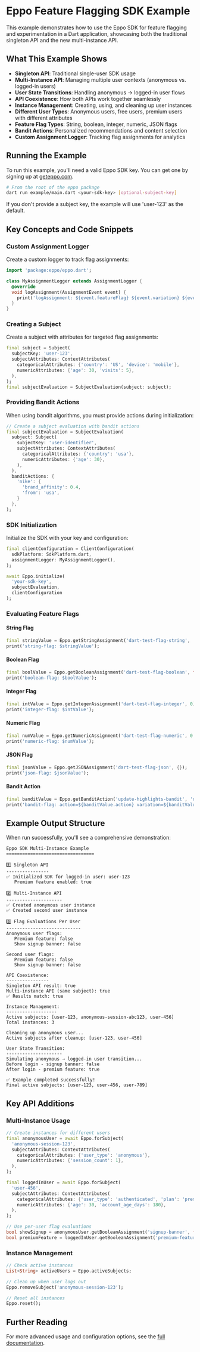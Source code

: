 # Eppo Feature Flagging SDK Example

This example demonstrates how to use the Eppo SDK for feature flagging and experimentation in a Dart application, showcasing both the traditional singleton API and the new multi-instance API.

## What This Example Shows

- **Singleton API**: Traditional single-user SDK usage
- **Multi-Instance API**: Managing multiple user contexts (anonymous vs. logged-in users)
- **User State Transitions**: Handling anonymous → logged-in user flows
- **API Coexistence**: How both APIs work together seamlessly
- **Instance Management**: Creating, using, and cleaning up user instances
- **Different User Types**: Anonymous users, free users, premium users with different attributes
- **Feature Flag Types**: String, boolean, integer, numeric, JSON flags
- **Bandit Actions**: Personalized recommendations and content selection
- **Custom Assignment Logger**: Tracking flag assignments for analytics

## Running the Example

To run this example, you'll need a valid Eppo SDK key. You can get one by signing up at [geteppo.com](https://geteppo.com).

```bash
# From the root of the eppo package
dart run example/main.dart <your-sdk-key> [optional-subject-key]
```

If you don't provide a subject key, the example will use 'user-123' as the default.

## Key Concepts and Code Snippets

### Custom Assignment Logger

Create a custom logger to track flag assignments:

```dart
import 'package:eppo/eppo.dart';

class MyAssignmentLogger extends AssignmentLogger {
  @override
  void logAssignment(AssignmentEvent event) {
    print('logAssignment: ${event.featureFlag} ${event.variation} ${event.timestamp}');
  }
}
```

### Creating a Subject

Create a subject with attributes for targeted flag assignments:

```dart
final subject = Subject(
  subjectKey: 'user-123',
  subjectAttributes: ContextAttributes(
    categoricalAttributes: {'country': 'US', 'device': 'mobile'},
    numericAttributes: {'age': 30, 'visits': 5},
  ),
);
final subjectEvaluation = SubjectEvaluation(subject: subject);
```

### Providing Bandit Actions

When using bandit algorithms, you must provide actions during initialization:

```dart
// Create a subject evaluation with bandit actions
final subjectEvaluation = SubjectEvaluation(
  subject: Subject(
    subjectKey: 'user-identifier',
    subjectAttributes: ContextAttributes(
      categoricalAttributes: {'country': 'usa'},
      numericAttributes: {'age': 30},
    ),
  ),
  banditActions: {
    'nike': {
      'brand_affinity': 0.4,
      'from': 'usa',
    }
  },
);
```

### SDK Initialization

Initialize the SDK with your key and configuration:

```dart
final clientConfiguration = ClientConfiguration(
  sdkPlatform: SdkPlatform.dart,
  assignmentLogger: MyAssignmentLogger(),
);

await Eppo.initialize(
  'your-sdk-key', 
  subjectEvaluation, 
  clientConfiguration
);
```

### Evaluating Feature Flags

#### String Flag

```dart
final stringValue = Eppo.getStringAssignment('dart-test-flag-string', 'default-string');
print('string-flag: $stringValue');
```

#### Boolean Flag

```dart
final boolValue = Eppo.getBooleanAssignment('dart-test-flag-boolean', false);
print('boolean-flag: $boolValue');
```

#### Integer Flag

```dart
final intValue = Eppo.getIntegerAssignment('dart-test-flag-integer', 0);
print('integer-flag: $intValue');
```

#### Numeric Flag

```dart
final numValue = Eppo.getNumericAssignment('dart-test-flag-numeric', 0.0);
print('numeric-flag: $numValue');
```

#### JSON Flag

```dart
final jsonValue = Eppo.getJSONAssignment('dart-test-flag-json', {});
print('json-flag: $jsonValue');
```

#### Bandit Action

```dart
final banditValue = Eppo.getBanditAction('update-highlights-bandit', 'default-bandit');
print('bandit-flag: action=${banditValue.action} variation=${banditValue.variation}');
```

## Example Output Structure

When run successfully, you'll see a comprehensive demonstration:

```
Eppo SDK Multi-Instance Example
=================================

1️⃣ Singleton API
----------------
✅ Initialized SDK for logged-in user: user-123
   Premium feature enabled: true

2️⃣ Multi-Instance API
---------------------
✅ Created anonymous user instance
✅ Created second user instance

3️⃣ Flag Evaluations Per User
----------------------------
Anonymous user flags:
   Premium feature: false
   Show signup banner: false

Second user flags:
   Premium feature: false
   Show signup banner: false

API Coexistence:
----------------
Singleton API result: true
Multi-instance API (same subject): true
✅ Results match: true

Instance Management:
-------------------
Active subjects: [user-123, anonymous-session-abc123, user-456]
Total instances: 3

Cleaning up anonymous user...
Active subjects after cleanup: [user-123, user-456]

User State Transition:
---------------------
Simulating anonymous → logged-in user transition...
Before login - signup banner: false
After login - premium feature: true

✅ Example completed successfully!
Final active subjects: [user-123, user-456, user-789]
```

## Key API Additions

### Multi-Instance Usage

```dart
// Create instances for different users
final anonymousUser = await Eppo.forSubject(
  'anonymous-session-123',
  subjectAttributes: ContextAttributes(
    categoricalAttributes: {'user_type': 'anonymous'},
    numericAttributes: {'session_count': 1},
  ),
);

final loggedInUser = await Eppo.forSubject(
  'user-456',
  subjectAttributes: ContextAttributes(
    categoricalAttributes: {'user_type': 'authenticated', 'plan': 'premium'},
    numericAttributes: {'age': 30, 'account_age_days': 180},
  ),
);

// Use per-user flag evaluations
bool showSignup = anonymousUser.getBooleanAssignment('signup-banner', false);
bool premiumFeature = loggedInUser.getBooleanAssignment('premium-feature', false);
```

### Instance Management

```dart
// Check active instances
List<String> activeUsers = Eppo.activeSubjects;

// Clean up when user logs out
Eppo.removeSubject('anonymous-session-123');

// Reset all instances
Eppo.reset();
```

## Further Reading

For more advanced usage and configuration options, see the [full documentation](https://docs.geteppo.com/sdks/client-sdks/dart/quickstart/).
